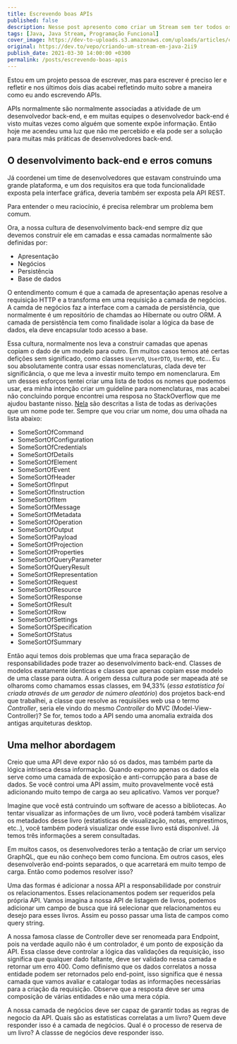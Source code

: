 ```yaml
---
title: Escrevendo boas APIs
published: false
description: Nesse post apresento como criar um Stream sem ter todos os objetos em mãos.
tags: [Java, Java Stream, Programação Funcional]
cover_image: https://dev-to-uploads.s3.amazonaws.com/uploads/articles/crhubhovr57klr3zsc4a.jpg
original: https://dev.to/vepo/criando-um-stream-em-java-2ii9
publish_date: 2021-03-30 14:00:00 +0300
permalink: /posts/escrevendo-boas-apis
---
```


Estou em um projeto pessoa de escrever, mas para escrever é preciso ler e refletir e nos últimos dois dias acabei refletindo muito sobre a maneira como eu ando escrevendo APIs.

APIs normalmente são normalmente associadas a atividade de um desenvolvedor back-end, e em muitas equipes o desenvolvedor back-end é visto muitas vezes como alguém que somente expõe informação. Então hoje me acendeu uma luz que não me percebido e ela pode ser a solução para muitas más práticas de desenvolvedores back-end.

## O desenvolvimento back-end e erros comuns

Já coordenei um time de desenvolvedores que estavam construindo uma grande plataforma, e um dos requisitos era que toda funcionalidade exposta pela interface gráfica, deveria também ser exposta pela API REST. 

Para entender o meu raciocínio, é precisa relembrar um problema bem comum.

Ora, a nossa cultura de desenvolvimento back-end sempre diz que devemos construir ele em camadas e essa camadas normalmente são definidas por:
* Apresentação
* Negócios
* Persistência
* Base de dados

O entendimento comum é que a camada de apresentação apenas resolve a requisição HTTP e a transforma em uma requisição a camada de negócios. A camda de negócios faz a interface com a camada de persistência, que normalmente é um repositório de chamdas ao Hibernate ou outro ORM. A camada de persistência tem como finalidade isolar a lógica da base de dados, ela deve encapsular todo acesso a base.

Essa cultura, normalmente nos leva a construir camadas que apenas copiam o dado de um modelo para outro. Em muitos casos temos até certas defições sem significado, como classes `UserVO`, `UserDTO`, `UserBO`, etc... Eu sou absolutamente contra usar essas nomenclaturas, clada deve ter significância, o que me leva a investir muito tempo em nomenclarura. Em um desses esforços tentei criar uma lista de todos os nomes que podemos usar, era minha intenção criar um guideline para nomenclaturas, mas acabei não concluindo porque encontrei uma resposa no StackOverflow que me ajudou bastante nisso. [Nela](https://stackoverflow.com/a/35341664/329082) são descritas a lista de todas as derivações que um nome pode ter. Sempre que vou criar um nome, dou uma olhada na lista abaixo:
* SomeSortOfCommand
* SomeSortOfConfiguration
* SomeSortOfCredentials
* SomeSortOfDetails
* SomeSortOfElement
* SomeSortOfEvent
* SomeSortOfHeader
* SomeSortOfInput
* SomeSortOfInstruction
* SomeSortOfItem
* SomeSortOfMessage
* SomeSortOfMetadata
* SomeSortOfOperation
* SomeSortOfOutput
* SomeSortOfPayload
* SomeSortOfProjection
* SomeSortOfProperties
* SomeSortOfQueryParameter
* SomeSortOfQueryResult
* SomeSortOfRepresentation
* SomeSortOfRequest
* SomeSortOfResource
* SomeSortOfResponse
* SomeSortOfResult
* SomeSortOfRow
* SomeSortOfSettings
* SomeSortOfSpecification
* SomeSortOfStatus
* SomeSortOfSummary

Então aqui temos dois problemas que uma fraca separação de responsabilidades pode trazer ao desenvolvimento back-end. Classes de modelos exatamente identicas e classes que apenas copiam esse modelo de uma classe para outra. A origem dessa cultura pode ser mapeada até se olharoms como chamamos essas classes, em 94,33% (_essa estatística foi criada através de um gerador de número aleatório_) dos projetos back-end que trabalhei, a classe que resolve as requisiões web usa o termo _Controller_, seria ele vindo do mesmo _Controller_ do MVC (Model-View-Controller)? Se for, temos todo a API sendo uma anomalia extraida dos antigas arquiteturas desktop.

## Uma melhor abordagem

Creio que uma API deve expor não só os dados, mas também parte da lógica intriseca dessa informação. Quando expomo apenas os dados ela serve como uma camada de exposição e anti-corrupção para a base de dados. Se você controi uma API assim, muito provavelmente você está adicionando muito tempo de carga ao seu aplicativo. Vamos ver porque?

Imagine que você está contruindo um software de acesso a bibliotecas. Ao tentar visualizar as informações de um livro, você poderá também visalizar os metadados desse livro (estatisticas de visualização, notas, emprestimos, etc..), você também poderá visualizar onde esse livro está disponível. Já temos três informações a serem consultadas.

Em muitos casos, os desenvolvedores terão a tentação de criar um serviço GraphQL, que eu não conheço bem como funciona. Em outros casos, eles desenvolverão end-points separados, o que acarretará em muito tempo de carga. Então como podemos resolver isso?

Uma das formas é adicionar a nossa API a responsabilidade por construir os relacionamentos. Esses relacionamentos podem ser requeridos pela própria API. Vamos imagina a nossa API de listagem de livros, podemos adicionar um campo de busca que irá selecionar que relacionamentos eu desejo para esses livros. Assim eu posso passar uma lista de campos como query string.

A nossa famosa classe de Controller deve ser renomeada para Endpoint, pois na verdade aquilo não é um controlador, é um ponto de exposição da API. Essa classe deve controlar a lógica das validações da requisição, isso significa que qualquer dado faltante, deve ser validado nessa camada e retornar um erro 400. Como definismo que os dados correlatos a nossa entidade podem ser retornados pelo end-point, isso significa que é nessa camada que vamos avaliar e catalogar todas as informações necessárias para a criação da requisição. Observe que a resposta deve ser uma composição de várias entidades e não uma mera cópia.

A nossa camada de negócios deve ser capaz de garantir todas as regras de negocio da API. Quais são as estatisticas correlatas a um livro? Quem deve responder isso é a camada de negócios. Qual é o processo de reserva de um livro? A classse de negócios deve responder isso.